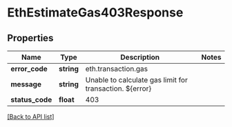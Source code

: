 # EthEstimateGas403Response

## Properties

Name | Type | Description | Notes
------------ | ------------- | ------------- | -------------
**error_code** | **string** | eth.transaction.gas |
**message** | **string** | Unable to calculate gas limit for transaction. ${error} |
**status_code** | **float** | 403 |

[[Back to API list]](../../README.md#api-endpoints)
